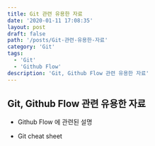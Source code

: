 ```yaml
---
title: Git 관련 유용한 자료
date: '2020-01-11 17:08:35'
layout: post
draft: false
path: '/posts/Git-관련-유용한-자료'
category: 'Git'
tags:
  - 'Git'
  - 'Github Flow'
description: 'Git, Github Flow 관련 유용한 자료'
---
```


## Git, Github Flow 관련 유용한 자료

- Github Flow 에 관련된 설명

  [Guides Github]: https://guides.github.com/introduction/flow/

- Git cheat sheet

  [Git cheat sheet]: https://about.gitlab.com/images/press/git-cheat-sheet.pdf
